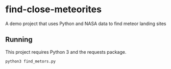 # find-close-meteorites
A demo project that uses Python and NASA data to find meteor landing sites

## Running

This project requires Python 3 and the requests package.

`python3 find_metors.py`
